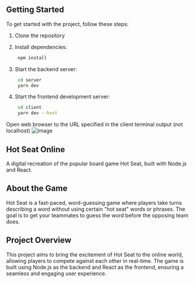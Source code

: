 ## Getting Started

To get started with the project, follow these steps:

1. Clone the repository

2. Install dependencies:

   ```bash
    npm install
   ```

3. Start the backend server:

   ```bash
    cd server
    yarn dev
   ```

4. Start the frontend development server:

   ```bash
    cd client
    yarn dev --host
   ```

Open web browser to the URL specified in the client terminal output (not localhost)
![image](https://github.com/user-attachments/assets/ebf9af36-490e-4a43-ba83-6a610716a339)


## Hot Seat Online

A digital recreation of the popular board game Hot Seat, built with Node.js and React.

## About the Game

Hot Seat is a fast-paced, word-guessing game where players take turns describing a word without using certain "hot seat" words or phrases. The goal is to get your teammates to guess the word before the opposing team does.

## Project Overview

This project aims to bring the excitement of Hot Seat to the online world, allowing players to compete against each other in real-time. The game is built using Node.js as the backend and React as the frontend, ensuring a seamless and engaging user experience.
